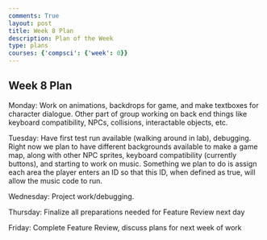 ```yaml
---
comments: True
layout: post
title: Week 8 Plan
description: Plan of the Week
type: plans
courses: {'compsci': {'week': 0}}
---
```


## Week 8 Plan

Monday: Work on animations, backdrops for game, and make textboxes for character dialogue. Other part of group working on back end things like keyboard compatibility, NPCs, collisions, interactable objects, etc.

Tuesday: Have first test run available (walking around in lab), debugging.
Right now we plan to have different backgrounds available to make a game map, along with other NPC sprites, keyboard compatibility (currently buttons), and starting to work on music. 
Something we plan to do is assign each area the player enters an ID so that this ID, when defined as true, will allow the music code to run. 

Wednesday: Project work/debugging.

Thursday: Finalize all preparations needed for Feature Review next day

Friday: Complete Feature Review, discuss plans for next week of work